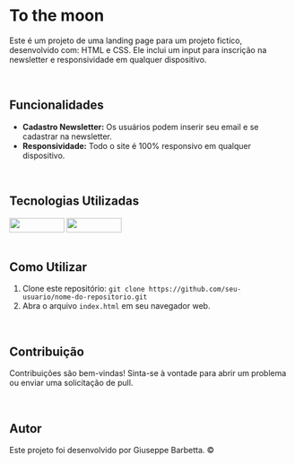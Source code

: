 <body>
  <h1>To the moon</h1>
  <p>Este é um projeto de uma landing page para um projeto fictíco, desenvolvido com: HTML e CSS. Ele inclui um input para inscrição na newsletter e responsividade em qualquer dispositivo.</p><br>

  <h2>Funcionalidades</h2>
  <ul>
      <li><strong>Cadastro Newsletter:</strong> Os usuários podem inserir seu email e se cadastrar na newsletter.</li>
      <li><strong>Responsividade:</strong> Todo o site é 100% responsivo em qualquer dispositivo.</li>
  </ul><br>

  <h2>Tecnologias Utilizadas</h2>
  <div display:flex>
    <img src="https://img.shields.io/badge/HTML5-E34F26?style=for-the-badge&logo=html5&logoColor=white" width="98px" height="26px"> 
    <img src="https://img.shields.io/badge/CSS3-1572B6?style=for-the-badge&logo=css3&logoColor=white" width="98px" height="26px">
  </div><br>

  <h2>Como Utilizar</h2>
  <ol>
      <li>Clone este repositório: <code>git clone https://github.com/seu-usuario/nome-do-repositorio.git</code></li>
      <li>Abra o arquivo <code>index.html</code> em seu navegador web.</li>
  </ol><br>

  <h2>Contribuição</h2>
  <p>Contribuições são bem-vindas! Sinta-se à vontade para abrir um problema ou enviar uma solicitação de pull.</p><br>

  <h2>Autor</h2>

  <p>Este projeto foi desenvolvido por Giuseppe Barbetta. ©</p>
</body>

</html>
